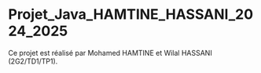 # Projet_Java_HAMTINE_HASSANI_2024_2025
Ce projet est réalisé par Mohamed HAMTINE et Wilal HASSANI (2G2/TD1/TP1).

